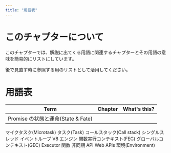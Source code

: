 ```yaml
---
title: "用語表"
---
```


# このチャプターについて
このチャプターでは、解説に出てくる用語に関連するチャプターとその用語の意味を簡易的にリストにしています。

後で見直す時に参照する用のリストとして活用してください。

# 用語表

Term | Chapter | What's this? 
---|---|---
Promise の状態と運命(State & Fate) | |
マイクタスク(Microtask)
タスク(Task)
コールスタック(Call stack)
シングルスレッド
イベントループ
V8 エンジン
関数実行コンテキスト(FEC)
グローバルコンテキスト(GEC)
Executor 関数
非同期 API
Web APIs
環境(Environment)
